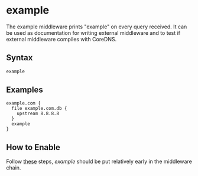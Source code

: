 # example

The example middleware prints "example" on every query received. It can be used as documentation for
writing external middleware and to test if external middleware compiles with CoreDNS.

## Syntax

~~~ txt
example
~~~

## Examples

```
example.com {
  file example.com.db {
    upstream 8.8.8.8
  }
  example
}
```

## How to Enable

Follow [these](/2017/07/25/compile-time-enabling-or-disabling-middleware/) steps,
*example* should be put relatively early in the middleware chain.
